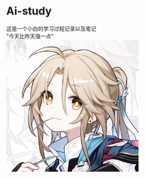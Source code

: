 # Ai-study
这是一个小白的学习过程记录以及笔记<br>
"今天比昨天强一点"<br>
 <img src="https://github.com/goolloob/Ai-learning/blob/master/img/%E5%BD%A6%E5%8D%BF.jpg" width = "350" height = "350" alt="Hello" align=center />

